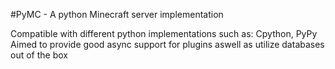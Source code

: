 #PyMC - A python Minecraft server implementation

Compatible with different python implementations such as: Cpython, PyPy
Aimed to provide good async support for plugins aswell as utilize databases out of the box
